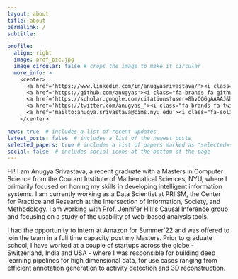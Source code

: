 ```yaml
---
layout: about
title: about
permalink: /
subtitle: 

profile:
  align: right
  image: prof_pic.jpg
  image_circular: false # crops the image to make it circular
  more_info: >
    <center>
      <a href='https://www.linkedin.com/in/anugyasrivastava/'><i class="fa-brands fa-linkedin fa-xl"></i></a>&nbsp;
      <a href='https://github.com/anugyas'><i class="fa-brands fa-github fa-xl"></i></a>&nbsp;
      <a href='https://scholar.google.com/citations?user=8hvQG6gAAAAJ&hl=en'><i class="ai ai-google-scholar ai-2x" style="vertical-align: bottom;"></i></a>&nbsp;
      <a href='https://twitter.com/anugyas_'><i class="fa-brands fa-twitter fa-xl"></i></a>&nbsp;
      <a href='mailto:anugya.srivastava@cims.nyu.edu'><i class="fa-solid fa-envelope fa-xl"></i></a>
    </center>

news: true  # includes a list of recent updates
latest_posts: false  # includes a list of the newest posts
selected_papers: true # includes a list of papers marked as "selected={true}"
social: false  # includes social icons at the bottom of the page
---
```


Hi! I am Anugya Srivastava, a recent graduate with a Masters in Computer Science from the Courant Institute of Mathematical Sciences, NYU, where I primarily focused on honing my skills in developing intelligent information systems. I am currently working as a Data Scientist at PRIISM, the Center for Practice and Research at the Intersection of Information, Society, and Methodology. I am working with [Prof. Jennifer Hill's](https://steinhardt.nyu.edu/people/jennifer-hill) Causal Inference group and focusing on a study of the usability of web-based analysis tools.

I had the opportunity to intern at Amazon for Summer'22 and was offered to join the team in a full time capacity post my Masters. Prior to graduate school, I have worked at a couple of startups across the globe - Switzerland, India and USA - where I was responsible for building deep learning pipelines for high dimensional data, for use cases ranging from efficient annotation generation to activity detection and 3D reconstruction.